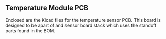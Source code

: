 ## Temperature Module PCB
Enclosed are the Kicad files for the temperature sensor PCB. This board is designed to be apart of and sensor board stack which uses the standoff parts found in the BOM. 
